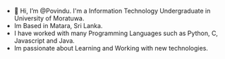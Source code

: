 - 👋 Hi, I’m @Povindu. I'm a Information Technology Undergraduate in University of Moratuwa. 
- Im Based in Matara, Sri Lanka.
- I have worked with many Programming Languages such as Python, C, Javascript and Java.
- Im passionate about Learning and Working with new technologies.
